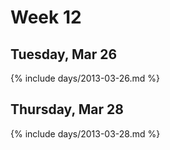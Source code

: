 # Week 12



## Tuesday, Mar 26

{% include days/2013-03-26.md %}

## Thursday, Mar 28

{% include days/2013-03-28.md %}


